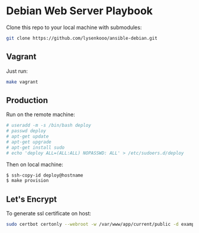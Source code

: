 # Debian Web Server Playbook

Clone this repo to your local machine with submodules:

```sh
git clone https://github.com/lysenkooo/ansible-debian.git
```

## Vagrant

Just run:

```sh
make vagrant
```

## Production

Run on the remote machine:

```sh
# useradd -m -s /bin/bash deploy
# passwd deploy
# apt-get update
# apt-get upgrade
# apt-get install sudo
# echo 'deploy ALL=(ALL:ALL) NOPASSWD: ALL' > /etc/sudoers.d/deploy
```

Then on local machine:

```sh
$ ssh-copy-id deploy@hostname
$ make provision
```

## Let's Encrypt

To generate ssl certificate on host:

```sh
sudo certbot certonly --webroot -w /var/www/app/current/public -d example.com
```
